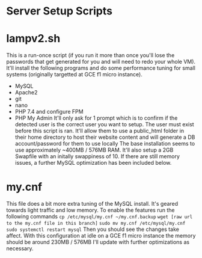 # Server Setup Scripts

# lampv2.sh
This is a run-once script (if you run it more than once you'll lose the passwords that get generated for you and will need to redo your whole VM). 
It'll install the following programs and do some performance tuning for small systems (originally targetted at GCE f1 micro instance). 
- MySQL
- Apache2
- git
- nano
- PHP 7.4 and configure FPM
- PHP My Admin
It'll only ask for 1 prompt which is to confirm if the detected user is the correct user you want to setup. 
The user must exist before this script is ran. 
It'll allow them to use a public_html folder in their home directory to host their website content and will generate a DB account/password for them to use locally 
The base installation seems to use approximately ~400MB / 576MB RAM. 
It'll also setup a 2GB Swapfile with an initally swappiness of 10. 
If there are still memory issues, a further MySQL optimization has been included below. 

# my.cnf
This file does a bit more extra tuning of the MySQL install. It's geared towards light traffic and low memory. 
To enable the features run the following commands
``` cp /etc/mysql/my.cnf ~/my.cnf.backup ```
``` wget [raw url to the my.cnf file in this branch] ```
``` sudo mv my.cnf /etc/mysql/my.cnf ```
``` sudo systemctl restart mysql ```
Then you should see the changes take affect. 
With this configuration at idle on a GCE f1 micro instance the memory should be around 230MB / 576MB 
I'll update with further optimizations as necessary. 
